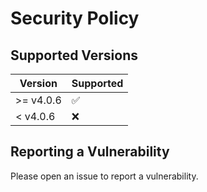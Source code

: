 # Security Policy

## Supported Versions

| Version | Supported          |
| ------- | ------------------ |
| >= v4.0.6| :white_check_mark: |
| < v4.0.6| :x:                |

## Reporting a Vulnerability

Please open an issue to report a vulnerability.
